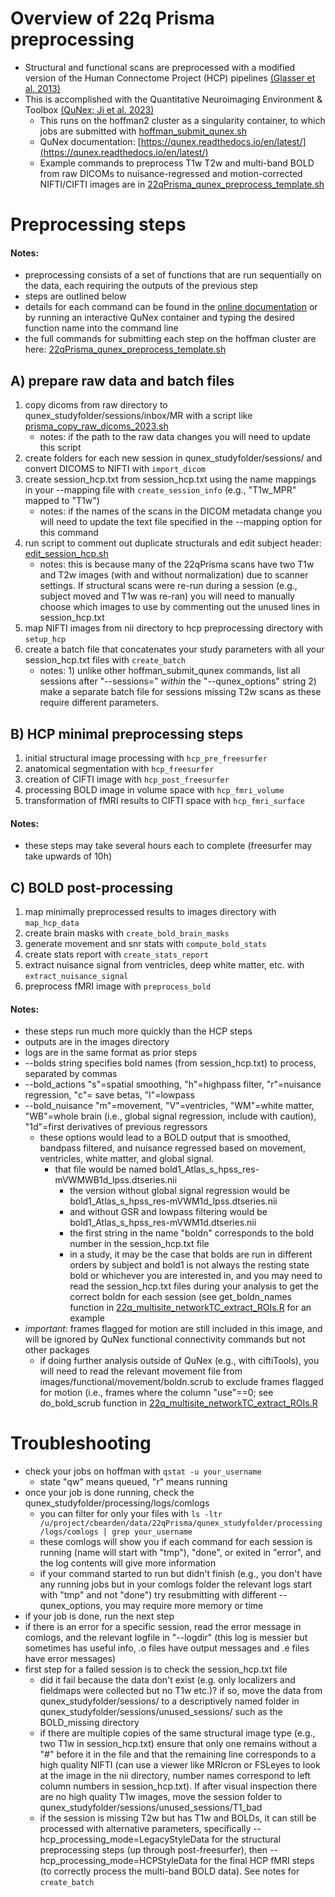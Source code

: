 # Overview of 22q Prisma preprocessing 
* Structural and functional scans are preprocessed with a modified version of the Human Connectome Project (HCP) pipelines [(Glasser et al. 2013)](https://pubmed.ncbi.nlm.nih.gov/23668970/)
* This is accomplished with the Quantitative Neuroimaging Environment & Toolbox [(QuNex; Ji et al. 2023)](https://www.frontiersin.org/articles/10.3389/fninf.2023.1104508/full) 
  * This runs on the hoffman2 cluster as a singularity container, to which jobs are submitted with [hoffman_submit_qunex.sh](https://github.com/charles-schleifer/22q_hoffman/blob/main/hoffman_submit/hoffman_submit_qunex.sh)
  * QuNex documentation: [https://qunex.readthedocs.io/en/latest/](https://qunex.readthedocs.io/en/latest/)
  * Example commands to preprocess T1w T2w and multi-band BOLD from raw DICOMs to nuisance-regressed and motion-corrected NIFTI/CIFTI images are in [22qPrisma_qunex_preprocess_template.sh](https://github.com/charles-schleifer/22q_hoffman/blob/main/22qPrisma_preprocessing/22qPrisma_qunex_preprocess_template.sh)

# Preprocessing steps
#### Notes: 
* preprocessing consists of a set of functions that are run sequentially on the data, each requiring the outputs of the previous step
* steps are outlined below
* details for each command can be found in the [online documentation](https://www.frontiersin.org/articles/10.3389/fninf.2023.1104508/full) or by running an interactive QuNex container and typing the desired function name into the command line
* the full commands for submitting each step on the hoffman cluster are here: [22qPrisma_qunex_preprocess_template.sh](https://github.com/charles-schleifer/22q_hoffman/blob/main/22qPrisma_preprocessing/22qPrisma_qunex_preprocess_template.sh)

## A) prepare raw data and batch files
 1. copy dicoms from raw directory to qunex_studyfolder/sessions/inbox/MR with a script like [prisma_copy_raw_dicoms_2023.sh](https://github.com/charles-schleifer/22q_hoffman/blob/main/22qPrisma_preprocessing/prisma_copy_raw_dicoms_2023.sh) 
    * notes: if the path to the raw data changes you will need to update this script
 2. create folders for each new session in qunex_studyfolder/sessions/ and convert DICOMS to NIFTI with `import_dicom`
 3. create session_hcp.txt from session_hcp.txt using the name mappings in your --mapping file with `create_session_info` (e.g., "T1w_MPR" mapped to "T1w")
    * notes: if the names of the scans in the DICOM metadata change you will need to update the text file specified in the --mapping option for this command
 4. run script to comment out duplicate structurals and edit subject header: [edit_session_hcp.sh](https://github.com/charles-schleifer/22q_hoffman/blob/main/22qPrisma_preprocessing/edit_session_hcp.sh)
    * notes: this is because many of the 22qPrisma scans have two T1w and T2w images (with and without normalization) due to scanner settings. If structural scans were re-run during a session (e.g., subject moved and T1w was re-ran) you will need to manually choose which images to use by commenting out the unused lines in session_hcp.txt
 5. map NIFTI images from nii directory to hcp preprocessing directory with `setup_hcp`
 6. create a batch file that concatenates your study parameters with all your session_hcp.txt files with `create_batch`
    * notes: 1) unlike other hoffman_submit_qunex commands, list all sessions after "--sessions=" *within* the "--qunex_options" string 2) make a separate batch file for sessions missing T2w scans as these require different parameters.

## B) HCP minimal preprocessing steps
 1. initial structural image processing with `hcp_pre_freesurfer`
 2. anatomical segmentation with `hcp_freesurfer`
 3. creation of CIFTI image with `hcp_post_freesurfer`
 4. processing BOLD image in volume space with `hcp_fmri_volume`
 5. transformation of fMRI results to CIFTI space with `hcp_fmri_surface`

#### Notes: 
* these steps may take several hours each to complete (freesurfer may take upwards of 10h)

## C) BOLD post-processing

1. map minimally preprocessed results to images directory with `map_hcp_data`
2. create brain masks with `create_bold_brain_masks`
3. generate movement and snr stats with `compute_bold_stats`
4. create stats report with `create_stats_report`
5. extract nuisance signal from ventricles, deep white matter, etc. with `extract_nuisance_signal`
6. preprocess fMRI image with `preprocess_bold`  

#### Notes: 
* these steps run much more quickly than the HCP steps
* outputs are in the images directory
* logs are in the same format as prior steps
* --bolds string specifies bold names (from session_hcp.txt) to process, separated by commas
* --bold_actions "s"=spatial smoothing, "h"=highpass filter, "r"=nuisance regression, "c"= save betas, "l"=lowpass  
* --bold_nuisance "m"=movement, "V"=ventricles, "WM"=white matter, "WB"=whole brain (i.e., global signal regression, include with caution), "1d"=first derivatives of previous regressors
  * these options would lead to a BOLD output that is smoothed, bandpass filtered, and nuisance regressed based on movement, ventricles, white matter, and global signal.
    * that file would be named bold1_Atlas_s_hpss_res-mVWMWB1d_lpss.dtseries.nii
      * the version without global signal regression would be bold1_Atlas_s_hpss_res-mVWM1d_lpss.dtseries.nii
      * and without GSR and lowpass filtering would be bold1_Atlas_s_hpss_res-mVWM1d.dtseries.nii
      * the first string in the name "boldn" corresponds to the bold number in the session_hcp.txt file
       * in a study, it may be the case that bolds are run in different orders by subject and bold1 is not always the resting state bold or whichever you are interested in, and you may need to read the session_hcp.txt files during your analysis to get the correct boldn for each session (see get_boldn_names function in [22q_multisite_networkTC_extract_ROIs.R](https://github.com/charles-schleifer/22q_hoffman/blob/main/22q_analysis/22q_multisite_networkTC_extract_ROIs.R) for an example  
 * *important*: frames flagged for motion are still included in this image, and will be ignored by QuNex functional connectivity commands but not other packages
    * if doing further analysis outside of QuNex (e.g., with ciftiTools), you will need to read the relevant movement file from images/functional/movement/boldn.scrub to exclude frames flagged for motion (i.e., frames where the column "use"==0; see do_bold_scrub function in [22q_multisite_networkTC_extract_ROIs.R](https://github.com/charles-schleifer/22q_hoffman/blob/main/22q_analysis/22q_multisite_networkTC_extract_ROIs.R) 

# Troubleshooting
* check your jobs on hoffman with `qstat -u your_username`
  * state "qw" means queued, "r" means running
* once your job is done running, check the qunex_studyfolder/processing/logs/comlogs
  * you can filter for only your files with `ls -ltr /u/project/cbearden/data/22qPrisma/qunex_studyfolder/processing/logs/comlogs | grep your_username`  
  * these comlogs will show you if each command for each session is running (name will start with "tmp"), "done", or exited in "error", and the log contents will give more information
  * if your command started to run but didn't finish (e.g., you don't have any running jobs but in your comlogs folder the relevant logs start with "tmp" and not "done") try resubmitting with different --qunex_options, you may require more memory or time
* if your job is done, run the next step
* if there is an error for a specific session, read the error message in comlogs, and the relevant logfile in "--logdir" (this log is messier but sometimes has useful info, .o files have output messages and .e files have error messages)
* first step for a failed session is to check the session_hcp.txt file
  * did it fail because the data don't exist (e.g. only localizers and fieldmaps were collected but no T1w etc.)? if so, move the data from qunex_studyfolder/sessions/ to a descriptively named folder in qunex_studyfolder/sessions/unused_sessions/ such as the BOLD_missing directory
  * if there are multiple copies of the same structural image type (e.g., two T1w in session_hcp.txt) ensure that only one remains without a "#" before it in the file and that the remaining line corresponds to a high quality NIFTI (can use a viewer like MRIcron or FSLeyes to look at the image in the nii directory, number names correspond to left column numbers in session_hcp.txt). If after visual inspection there are no high quality T1w images, move the session folder to qunex_studyfolder/sessions/unused_sessions/T1_bad
  * if the session is missing T2w but has T1w and BOLDs, it can still be processed with alternative parameters, specifically --hcp_processing_mode=LegacyStyleData for the structural preprocessing steps (up through post-freesurfer), then --hcp_processing_mode=HCPStyleData for the final HCP fMRI steps (to correctly process the multi-band BOLD data). See notes for `create_batch`
   
